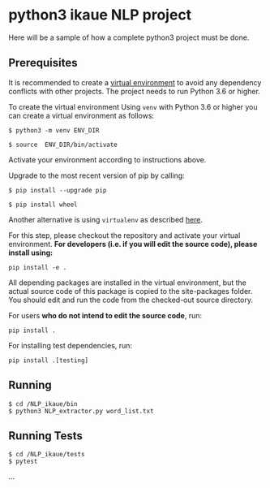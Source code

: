 # python3 ikaue NLP project

Here will be a sample of how a complete python3 project must be done.



## Prerequisites
It is recommended to create a [virtual environment](https://docs.python.org/3/library/venv.html) to
avoid any dependency conflicts with other projects. The project needs to run Python 3.6 or higher. 

To create the virtual environment Using `venv` with Python 3.6 or higher you can create a virtual environment as follows:

```
$ python3 -m venv ENV_DIR

$ source  ENV_DIR/bin/activate
```

Activate your environment according to instructions above.

Upgrade to the most recent version of pip by calling:

```
$ pip install --upgrade pip

$ pip install wheel
```

Another alternative is using `virtualenv` as described
[here](https://the-hitchhikers-guide-to-packaging.readthedocs.io/en/latest/virtualenv.html#creating-a-virtualenv).

For this step, please checkout the repository and activate your virtual environment.
**For developers (i.e. if you will edit the source code), please install using:**

```
pip install -e .
```

All depending packages are installed in the virtual environment, but the actual source code of this
package is copied to the site-packages folder. You should edit and run the code from the
checked-out source directory.

For users **who do not intend to edit the source code**, run:

```
pip install .
```

For installing test dependencies, run: 
```
pip install .[testing]
```


## Running
```
$ cd /NLP_ikaue/bin
$ python3 NLP_extractor.py word_list.txt
```
## Running Tests
```
$ cd /NLP_ikaue/tests
$ pytest
```
...
